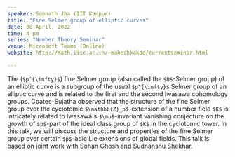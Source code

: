 ```yaml
---
speaker: Somnath Jha (IIT Kanpur)
title: "Fine Selmer group of elliptic curves"
date: 08 April, 2022
time: 4 pm
series: "Number Theory Seminar"
venue: Microsoft Teams (Online)
website: http://math.iisc.ac.in/~maheshkakde/currentseminar.html

---
```


The (`$p^{\infty}$`) fine Selmer group (also called the `$0$`-Selmer group) of an elliptic curve is a subgroup of the usual `$p^{\infty}$` Selmer group of an elliptic curve and is related to the first and the second Iwasawa cohomology groups. Coates-Sujatha observed that the structure of the fine Selmer group over the cyclotomic `$\mathbb{Z}_p$`-extension of a number field `$K$` is intricately related to Iwasawa's `$\mu$`-invariant vanishing conjecture on the growth of `$p$`-part of the ideal class group of `$K$` in the cyclotomic tower. In this talk, we will discuss the structure and properties of the fine Selmer group over certain `$p$`-adic Lie extensions of global fields. This talk is based on joint work with  Sohan Ghosh and Sudhanshu Shekhar.
